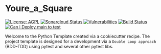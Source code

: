 # Youre_a_Square

[![License: AGPL](https://img.shields.io/badge/License-AGPL-blue.svg)](https://github.com/gotreasa/youre_a_square/blob/main/LICENSE)
[![Sonarcloud Status](https://sonarcloud.io/api/project_badges/measure?project=gotreasa_youre_a_square&metric=alert_status)](https://sonarcloud.io/dashboard?id=gotreasa_youre_a_square)
[![Vulnerabilities](https://sonarcloud.io/api/project_badges/measure?project=gotreasa_youre_a_square&metric=vulnerabilities)](https://sonarcloud.io/summary/new_code?id=gotreasa_youre_a_square)
[![Build Status](https://github.com/gotreasa/youre_a_square/actions/workflows/cicd.yml/badge.svg)](https://github.com/gotreasa/youre_a_square/actions/workflows/cicd.yml)
[![Can I Deploy main to test](https://gotreasa.pactflow.io/pacticipants/youre_a_square_app/branches/main/latest-version/can-i-deploy/to-environment/test/badge)](https://gotreasa.pactflow.io/hal-browser/browser.html#https://gotreasa.pactflow.io/pacticipants/youre_a_square_app/branches/main/latest-version/can-i-deploy/to-environment/test/badge)

Welcome to the Python Template created via a cookiecutter recipe. The project template is designed for a development via a `Double Loop approach` (BDD-TDD) using pytest and several other pytest libs.